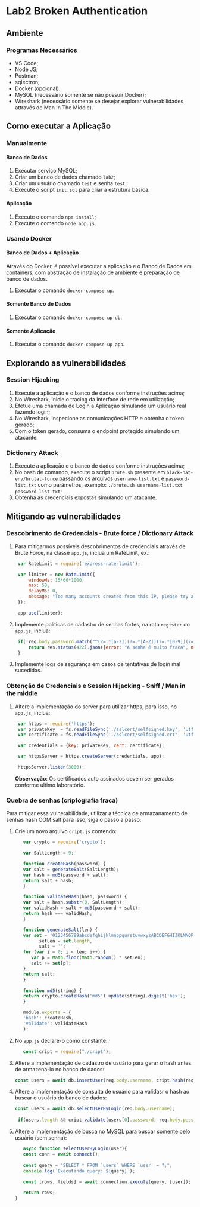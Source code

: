 # Lab2 Broken Authentication

## Ambiente

### Programas Necessários

* VS Code;
* Node JS;
* Postman;
* sqlectron;
* Docker (opcional).
* MySQL (necessário somente se não possuir Docker);
* Wireshark (necessário somente se desejar explorar vulnerabilidades attravés de Man In The Middle).

## Como executar a Aplicação

### Manualmente

#### Banco de Dados

1. Executar serviço MySQL;
2. Criar um banco de dados chamado `lab2`;
3. Criar um usuário chamado `test` e senha `test`;
4. Execute o script `init.sql` para criar a estrutura básica.

#### Aplicação

1. Execute o comando `npm install`;
2. Execute o comando `node app.js`.

### Usando Docker

#### Banco de Dados + Aplicação

Através do Docker, é possível executar a aplicação e o Banco de Dados em containers, com abstração de instalação de ambiente e preparação de banco de dados.

1. Executar o comando `docker-compose up`.

#### Somente Banco de Dados
1. Executar o comando `docker-compose up db`.

#### Somente Aplicação
1. Executar o comando `docker-compose up app`.

## Explorando as vulnerabilidades

### Session Hijacking

1. Execute a aplicação e o banco de dados conforme instruções acima;
2. No Wireshark, inicie o tracing da interface de rede em utilização;
3. Efetue uma chamada de Login a Aplicação simulando um usuário real fazendo login;
4. No Wireshark, inspecione as comunicações HTTP e obtenha o token gerado;
5. Com o token gerado, consuma o endpoint protegido simulando um atacante.

### Dictionary Attack

1. Execute a aplicação e o banco de dados conforme instruções acima;
2. No bash de comando, execute o script `brute.sh` presente em `black-hat-env/brutal-force` passando os arquivos `username-list.txt` e `password-list.txt` como parâmetros, exemplo: `./brute.sh username-list.txt password-list.txt`;
3. Obtenha as credenciais expostas simulando um atacante. 

## Mitigando as vulnerabilidades

### Descobrimento de Credenciais - Brute force / Dictionary Attack

1. Para mitigarmos possíveis descobrimentos de credenciais através de Brute Force, na classe `app.js`, inclua um RateLimit, ex.:
   ```javascript
    var RateLimit = require('express-rate-limit');

    var limiter = new RateLimit({
        windowMs: 15*60*1000,
        max: 50,
        delayMs: 0,
        message: "Too many accounts created from this IP, please try again after an hour"
    });

    app.use(limiter);
   ```
2. Implemente políticas de cadastro de senhas fortes, na rota `register` do `app.js`, inclua:
   ```javascript
    if(!req.body.password.match("^(?=.*[a-z])(?=.*[A-Z])(?=.*[0-9])(?=.*[!@#\$%\^&\*])(?=.{10,})")){
        return res.status(422).json({error: "A senha é muito fraca", message: "Deve conter ao menos 10 caracteres entre maiúsculas, minúsculas, numéricos e caracteres especiais"});
    }
   ```
3. Implemente logs de segurança em casos de tentativas de login mal sucedidas.

### Obtenção de Credenciais e Session Hijacking - Sniff / Man in the middle

1. Altere a implementação do server para utilizar https, para isso, no `app.js`, inclua:
   ```javascript
    var https = require('https');
    var privateKey  = fs.readFileSync('./sslcert/selfsigned.key', 'utf8');
    var certificate = fs.readFileSync('./sslcert/selfsigned.crt', 'utf8');

    var credentials = {key: privateKey, cert: certificate};

    var httpsServer = https.createServer(credentials, app);

    httpsServer.listen(3000);
   ```
   **Observação**: Os certificados auto assinados devem ser gerados conforme ultimo laboratório.

### Quebra de senhas (criptografia fraca)

Para mitigar essa vulnerabilidade, utilizar a técnica de armazanamento de senhas hash COM salt para isso, siga o passo a passo:

1. Crie um novo arquivo `cript.js` contendo:
   ```javascript
      var crypto = require('crypto');

      var SaltLength = 9;

      function createHash(password) {
      var salt = generateSalt(SaltLength);
      var hash = md5(password + salt);
      return salt + hash;
      }

      function validateHash(hash, password) {
      var salt = hash.substr(0, SaltLength);
      var validHash = salt + md5(password + salt);
      return hash === validHash;
      }

      function generateSalt(len) {
      var set = '0123456789abcdefghijklmnopqurstuvwxyzABCDEFGHIJKLMNOPQURSTUVWXYZ',
            setLen = set.length,
            salt = '';
      for (var i = 0; i < len; i++) {
         var p = Math.floor(Math.random() * setLen);
         salt += set[p];
      }
      return salt;
      }

      function md5(string) {
      return crypto.createHash('md5').update(string).digest('hex');
      }

      module.exports = {
      'hash': createHash,
      'validate': validateHash
      };
   ```

2. No `app.js` declare-o como constante:
   ```javascript
      const cript = require("./cript");
   ```

3. Altere a implementação de cadastro de usuário para gerar o hash antes de armazena-lo no banco de dados:
   ```javascript
   const users = await db.insertUser(req.body.username, cript.hash(req.body.password));
   ```

4. Altere a implementação de consulta de usuário para validasr o hash ao buscar o usuário do banco de dados:
   ```javascript
   const users = await db.selectUserByLogin(req.body.username);
    
    if(users.length && cript.validate(users[0].password, req.body.password)){ 
   ```

5. Altere a implementação de busca no MySQL para buscar somente pelo usuário (sem senha):
   ```javascript
      async function selectUserByLogin(user){
      const conn = await connect();
      
      const query = "SELECT * FROM `users` WHERE `user` = ?;";
      console.log(`Executando query: ${query}`);
      
      const [rows, fields] = await connection.execute(query, [user]);

      return rows;
   }
   ```